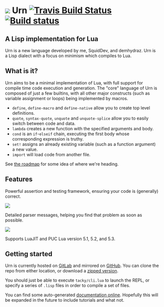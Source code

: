 # ![](https://i.imgur.com/XqKyCMC.png) Urn [![Travis Build Status](https://travis-ci.org/SquidDev/urn.svg?branch=master)](https://travis-ci.org/SquidDev/urn) [![Build status](https://gitlab.com/urn/urn/badges/master/build.svg)](https://gitlab.com/urn/urn/commits/master)
## A Lisp implementation for Lua

Urn is a new language developed by me, SquidDev, and demhydraz. Urn is a Lisp dialect with a focus on minimism which
compiles to Lua.

## What is it?
Urn aims to be a minimal implementation of Lua, with full support for compile time code execution and generation. The
"core" language of Urn is composed of just a few builtins, with all other major constructs (such as variable assignment
or loops) being implemented by macros.

 - `define`, `define-macro` and `define-native` allow you to create top level definitions.
 - `quote`, `syntax-quote`, `unquote` and `unquote-splice` allow you to easily switch between code and data.
 - `lambda` creates a new function with the specified arguments and body.
 - `cond` is an `if`-`elseif` chain, executing the first body whose corresponding expression is truthy.
 - `set!` assigns an already existing variable (such as a function argument) a new value.
 - `import` will load code from another file.

See [the roadmap](https://gitlab.com/urn/urn/issues/1) for some idea of where we're heading.

## Features
Powerful assertion and testing framework, ensuring your code is (generally) correct.

![](https://i.imgur.com/F3e338r.png)

Detailed parser messages, helping you find that problem as soon as possible.

![](https://i.imgur.com/RJ2fE2C.png)

Supports LuaJIT and PUC Lua version 5.1, 5.2, and 5.3.

## Getting started
Urn is currently hosted on [GitLab](https://gitlab.com/urn/urn) and mirrored
on [GitHub](https://github.com/SquidDev/urn). You can clone the repo from either location, or download
a [zipped version](https://gitlab.com/urn/urn/repository/archive.zip?ref=master).

You should just be able to execute `tacky/cli.lua` to launch the REPL, or specify a series of `.lisp` files in order to
compile a set of files.

You can find some auto-generated [documentation online](https://squiddev.github.io/urn/). Hopefully this will be
expanded in the future to include tutorials and what not.

